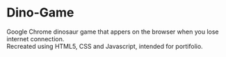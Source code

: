 # Dino-Game
Google Chrome dinosaur game that appers on the browser when you lose internet connection.</br> 
Recreated using HTML5, CSS and Javascript, intended for portifolio.
